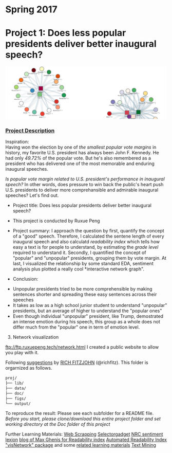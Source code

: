 # Spring 2017
# Project 1: Does less popular presidents deliver better inaugural speech?

![image](figs/network.png)

### [Project Description](doc/)
Inspiration:  
Having won the election by one of *the smallest popular vote margins* in history, my favorite U.S. president has always been John F. Kennedy. He had only *49.72%* of the popular vote.  But he's also remembered as a president who has delivered one of the most memorable and enduring inaugural speeches.

*Is popular vote margin related to U.S. president's performance in inaugural speech?* 
In other words, does pressure to win back the public's heart push U.S. presidents to deliver more comprehansible and admirable inaugural speeches? Let's find out.

+ Project title: Does less popular presidents deliver better inaugural speech?
+ This project is conducted by Ruxue Peng

+ Project summary: 
  I approach the question by first, quantify the concept of a "good" speech. Therefore, I calculated the sentene length of every inaugural speech and also calculatd *readability index* which tells how easy a text is for people to understand, by estimating the *grade level* required to understand it. Secondly, I quantified the concept of "popular" and "unpopular" presidents, grouping them by vote margin. At last, I visualized the relationship by some standard EDA, sentiment analysis plus plotted a really cool *interactive network graph". 
 + Conclusion:
  * Unpopular presidents tried to be more comprehensible by making sentences shorter and spreading these easy sentences across their speeches
  * It takes as low as a high school junior student to understand "unpopular" presidents, but an average of higher to understand the "popular ones"
  * Even though individual "unpopular" president, like Trump, demostrated an intense emotion during his speech, this group as a whole does not differ much from the "popular" one in term of emotion level.


3. Network visualization

ftp://ftp.ruxuepeng.tech/network.html 
I created a public website to allow you play with it.




Following [suggestions](http://nicercode.github.io/blog/2013-04-05-projects/) by [RICH FITZJOHN](http://nicercode.github.io/about/#Team) (@richfitz). This folder is orgarnized as follows.

```
proj/
├── lib/
├── data/
├── doc/
├── figs/
└── output/
```
To reproduce the result:
Please see each subfolder for a README file.
*Before you start, please clone/download this entire project folder and set working directory at the Doc folder of this project*

Further Learning Materials:
[Web Scrapping](http://francojc.github.io/web-scraping-with-rvest/) 
[Selectorgadget](http://selectorgadget.com/)
[NRC sentiment lexion](http://saifmohammad.com/WebPages/NRC-Emotion-Lexicon.htm)
[blog of Max Ghenis for Readability index](https://www.r-bloggers.com/statistics-meets-rhetoric-a-text-analysis-of-i-have-a-dream-in-r/)
[Automated Readability Index](https://trinker.github.io/qdap/Readability.html)
["visNetwork" package](https://datastorm-open.github.io/visNetwork/) and some [related learning materials](http://kateto.net/network-visualization)
[Text Mining](https://rstudio-pubs-static.s3.amazonaws.com/31867_8236987cf0a8444e962ccd2aec46d9c3.html)


